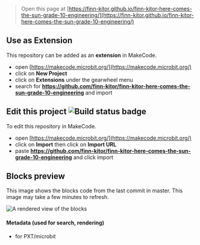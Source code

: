 
> Open this page at [https://finn-kitor.github.io/finn-kitor-here-comes-the-sun-grade-10-engineering/](https://finn-kitor.github.io/finn-kitor-here-comes-the-sun-grade-10-engineering/)

## Use as Extension

This repository can be added as an **extension** in MakeCode.

* open [https://makecode.microbit.org/](https://makecode.microbit.org/)
* click on **New Project**
* click on **Extensions** under the gearwheel menu
* search for **https://github.com/finn-kitor/finn-kitor-here-comes-the-sun-grade-10-engineering** and import

## Edit this project ![Build status badge](https://github.com/finn-kitor/finn-kitor-here-comes-the-sun-grade-10-engineering/workflows/MakeCode/badge.svg)

To edit this repository in MakeCode.

* open [https://makecode.microbit.org/](https://makecode.microbit.org/)
* click on **Import** then click on **Import URL**
* paste **https://github.com/finn-kitor/finn-kitor-here-comes-the-sun-grade-10-engineering** and click import

## Blocks preview

This image shows the blocks code from the last commit in master.
This image may take a few minutes to refresh.

![A rendered view of the blocks](https://github.com/finn-kitor/finn-kitor-here-comes-the-sun-grade-10-engineering/raw/master/.github/makecode/blocks.png)

#### Metadata (used for search, rendering)

* for PXT/microbit
<script src="https://makecode.com/gh-pages-embed.js"></script><script>makeCodeRender("{{ site.makecode.home_url }}", "{{ site.github.owner_name }}/{{ site.github.repository_name }}");</script>
